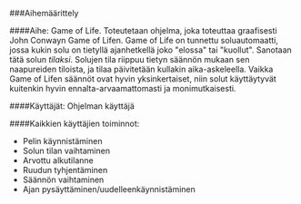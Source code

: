 ###Aihemäärittely

####Aihe:
Game of Life. Toteutetaan ohjelma, joka toteuttaa graafisesti John Conwayn Game of Lifen. Game of Life on tunnettu soluautomaatti, jossa kukin solu on tietyllä ajanhetkellä joko "elossa" tai "kuollut". Sanotaan tätä solun *tilaksi*. Solujen tila riippuu tietyn säännön mukaan sen naapureiden tiloista, ja tilaa päivitetään kullakin aika-askeleella. Vaikka Game of Lifen säännöt ovat hyvin yksinkertaiset, niin solut käyttäytyvät kuitenkin hyvin ennalta-arvaamattomasti ja monimutkaisesti.

####Käyttäjät:
Ohjelman käyttäjä

####Kaikkien käyttäjien toiminnot:
- Pelin käynnistäminen
- Solun tilan vaihtaminen
- Arvottu alkutilanne
- Ruudun tyhjentäminen
- Säännön vaihtaminen
- Ajan pysäyttäminen/uudelleenkäynnistäminen


